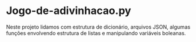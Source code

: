 # Jogo-de-adivinhacao.py
 Neste projeto lidamos com estrutura de dicionário, arquivos JSON, algumas funções envolvendo estrutura de listas e manipulando variáveis boleanas. 
